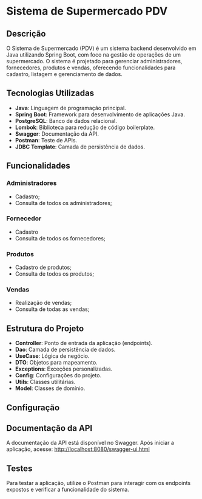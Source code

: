 # Sistema de Supermercado PDV

## Descrição


O Sistema de Supermercado (PDV) é um sistema backend desenvolvido em Java utilizando Spring Boot, com foco na gestão de operações de um supermercado. O sistema é projetado para gerenciar administradores, fornecedores, produtos e vendas, oferecendo funcionalidades para cadastro, listagem e gerenciamento de dados.

## Tecnologias Utilizadas

- **Java**: Linguagem de programação principal.
- **Spring Boot**: Framework para desenvolvimento de aplicações Java.
- **PostgreSQL**: Banco de dados relacional.
- **Lombok**: Biblioteca para redução de código boilerplate.
- **Swagger**: Documentação da API.
- **Postman**: Teste de APIs.
- **JDBC Template**: Camada de persistência de dados.

## Funcionalidades

### Administradores

- Cadastro;
- Consulta de todos os administradores;

### Fornecedor

- Cadastro
- Consulta de todos os fornecedores;

### Produtos

- Cadastro de produtos;
- Consulta de todos os produtos;

### Vendas

- Realização de vendas;
- Consulta de todas as vendas;

## Estrutura do Projeto

- **Controller**: Ponto de entrada da aplicação (endpoints).
- **Dao**: Camada de persistência de dados.
- **UseCase**: Lógica de negócio.
- **DTO**: Objetos para mapeamento.
- **Exceptions**: Exceções personalizadas.
- **Config**: Configurações do projeto.
- **Utils**: Classes utilitárias.
- **Model**: Classes de domínio.

## Configuração

## Documentação da API

A documentação da API está disponível no Swagger. Após iniciar a aplicação, acesse:
[http://localhost:8080/swagger-ui.html](http://localhost:8080/swagger-ui.html)

## Testes

Para testar a aplicação, utilize o Postman para interagir com os endpoints expostos e verificar a funcionalidade do sistema.
